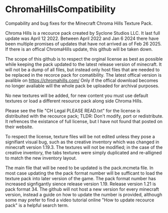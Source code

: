 # ChromaHillsCompatibility
Compability and bug fixes for the Minecraft Chroma Hills Texture Pack.

Chroma Hills is a recource pack created by Syclone Studios LLC. It last full update was April 12 2022.
Between April 2022 and Jan 6 2024 there have been multiple promises of updates that have not arrived as of Feb 26 2025. If there is an offical ChromaHills update, this github will be taken down.

The scope of this github is to respect the orginal license as best as possible while keeping the pack updated to the latest release version of minecraft. It will not be a dump of all files, but instead only host files that are needed to be replaced in the recorce pack for comatibility. The latest offical version is avalible on https://chromahills.com/ 
Only if the offical download becomes no longer avaliable will the whole pack be uploaded for archival purposes.

No new textures will be added, for new content you must use default textures or load a different resource pack along side Chroma Hills.

Please see the file "CH Legal PLEASE READ.txt" for the license is distribuited with the recource pack;
TLDR: Don't modify, port or redistribute.
It refrences the existance of full license, but I have not found that posted on their website.

To respect the license, texture files will be not edited unless they pose a signifiant visual bug, such as the creative inventory which was changed in minecraft version 1.19.3.
The textures will not be modified; in the case of the creative inventory, the tabs textures were simply duplicated and re-alligned to match the new inventory layout.

The main file that will be need to be updated is the pack.mcmeta file. In most case updating the the pack format number will be sufficant to load the texture pack into later version of the game. The pack format number has increased signfigantly sience release version 1.19. Release version 1.21 is pack format 34. The github will not host a new version for every minecraft version, instead a guide on how to update the number is provided, although some may prefer to find a video tutorial online "How to update recource pack" is a helpful search term.
